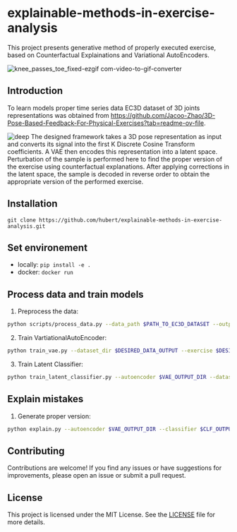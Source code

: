 # explainable-methods-in-exercise-analysis
This project presents generative method of properly executed exercise, based on Counterfactual Explainations and Variational AutoEncoders.

![knee_passes_toe_fixed-ezgif com-video-to-gif-converter](https://github.com/hbrt-rdzk/explainable-methods-in-exercise-analysis/assets/123837698/aedc9149-38e6-4695-bffa-34b38f0c3dcb)


## Introduction
To learn models proper time series data EC3D dataset of 3D joints representations was obtained from https://github.com/Jacoo-Zhao/3D-Pose-Based-Feedback-For-Physical-Exercises?tab=readme-ov-file.

![deep](https://github.com/hbrt-rdzk/explainable-methods-in-exercise-analysis/assets/123837698/4f43b6c7-d168-4e73-9e0e-4f2ec75e18ae)
The designed framework takes a 3D pose representation as input and converts its signal into the first K Discrete Cosine Transform coefficients. A VAE then encodes this representation into a latent space. Perturbation of the sample is performed here to find the proper version of the exercise using counterfactual explanations. After applying corrections in the latent space, the sample is decoded in reverse order to obtain the appropriate version of the performed exercise.

## Installation
```git clone https://github.com/hubert/explainable-methods-in-exercise-analysis.git```

## Set environement
* locally: ```pip install -e .```
* docker: ```docker run```

## Process data and train models
1. Preprocess the data:
```bash
python scripts/process_data.py --data_path $PATH_TO_EC3D_DATASET --output_dir $DESIRED_DATA_OUTPUT
```

2. Train VartiationalAutoEncoder:
```bash
python train_vae.py --dataset_dir $DESIRED_DATA_OUTPUT --exercise $DESIRED_EXERCISE --model $ARCHITECTURE_NAME --weights_dir $VAE_OUTPUT_DIR 
```
3. Train Latent Classifier:
```bash
python train_latent_classifier.py --autoencoder $VAE_OUTPUT_DIR --dataset_dir $DESIRED_DATA_OUTPUT --exercise $DESIRED_EXERCISE --weights_dir $CLF_OUTPUT_DIR
```

## Explain mistakes

1. Generate proper version:
```bash 
python explain.py --autoencoder $VAE_OUTPUT_DIR --classifier $CLF_OUTPUT_DIR --dataset_dir $DESIRED_DATA_OUTPUT --exercise $DESIRED_EXERCISE --output_dir $COMPARISON_VIDEO_OUTPUT --sample_num $DATASET_SAMPLE_TO_EXPLAIN
```

## Contributing
Contributions are welcome! If you find any issues or have suggestions for improvements, please open an issue or submit a pull request.

## License
This project is licensed under the MIT License. See the [LICENSE](LICENSE) file for more details.
